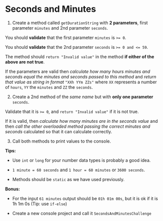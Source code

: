 # Seconds and Minutes

1. Create a method called `getDurationString` with **2 parameters**, first parameter `minutes` and 2nd parameter `seconds`.

You should **validate** that the first parameter `minutes` is `>= 0`.

You should **validate** that the 2nd parameter `seconds` is `>= 0 and <= 59`.

The method should `return "Invalid value"` in the method **if either of the above are not true**.

If the parameters are valid then *calculate how many hours minutes and seconds equal the minutes and seconds passed to this method* and *return that value as string in format* `"XXh YYm ZZs"` where `XX` represents a number of `hours`, `YY` the `minutes` and `ZZ` the `seconds`.

2. Create a 2nd method of the *same name* but with **only one parameter** `seconds`.

Validate that it is `>= 0`, and `return "Invalid value"` if it is not true.

If it is valid, then *calculate how many minutes are in the seconds value* and then *call the other overloaded method passing the correct minutes and seconds* calculated so that it can calculate correctly.

3. Call both methods to print values to the console.

**Tips:**

* Use `int` or `long` for your number data types is probably a good idea.

* `1 minute = 60 seconds` and `1 hour = 60 minutes` or `3600 seconds`.

* Methods should be `static` as we have used previously.

**Bonus:**

* For the input `61 minutes` output should be `01h 01m 00s`, but it is ok if it is 1h 1m 0s (Tip: use `if-else`)

* Create a new console project and call it `SecondsAndMinutesChallenge`
